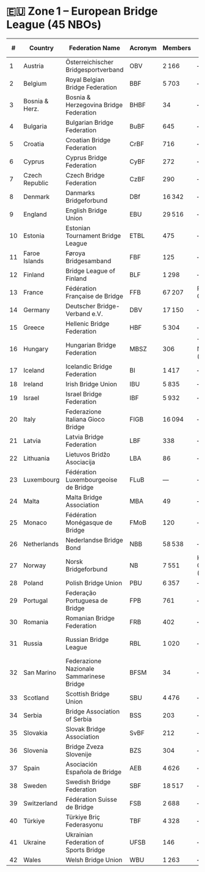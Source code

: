 
# 🇪🇺 Zone 1 – European Bridge League (45 NBOs)

| # | Country           | Federation Name                                               | Acronym | Members | President / Chair             | HQ Address                             | Phone   | Email | Website                  |
|---|-------------------|----------------------------------------------------------------|--------|---------|-------------------------------|----------------------------------------|---------|-------|---------------------------|
| 1 | Austria           | Österreichischer Bridgesportverband                           | OBV    | 2 166   | —                             | —                                      | —       | —     | —                         |
| 2 | Belgium           | Royal Belgian Bridge Federation                              | BBF    | 5 703   | —                             | —                                      | —       | —     | www.rbbf.be              |
| 3 | Bosnia & Herz.    | Bosnia & Herzegovina Bridge Federation                        | BHBF   | 34      | —                             | —                                      | —       | —     | —                         |
| 4 | Bulgaria          | Bulgarian Bridge Federation                                  | BuBF   | 645     | —                             | —                                      | —       | —     | www.bridge.bg            |
| 5 | Croatia           | Croatian Bridge Federation                                   | CrBF   | 716     | —                             | —                                      | —       | —     | bridge.hr                |
| 6 | Cyprus            | Cyprus Bridge Federation                                     | CyBF   | 272     | —                             | —                                      | —       | —     | www.cyprusbridge.org     |
| 7 | Czech Republic    | Czech Bridge Federation                                     | CzBF   | 290     | —                             | —                                      | —       | —     | www.bridge.cz            |
| 8 | Denmark           | Danmarks Bridgeforbund                                       | DBf    | 16 342  | —                             | —                                      | —       | —     | www.bridge.dk            |
| 9 | England           | English Bridge Union                                        | EBU    | 29 516  | —                             | Broadfields, Bicester Rd, Aylesbury   | +44 1296 317200 | postmaster@ebu.co.uk | www.ebu.co.uk |
|10 | Estonia           | Estonian Tournament Bridge League                           | ETBL   | 475     | —                             | —                                      | —       | —     | www.bridge.ee            |
|11 | Faroe Islands     | Føroya Bridgesamband                                        | FBF    | 125     | —                             | —                                      | —       | —     | www.bridge.fo            |
|12 | Finland           | Bridge League of Finland                                    | BLF    | 1 298   | —                             | —                                      | —       | —     | www.bridgefinland.fi     |
|13 | France            | Fédération Française de Bridge                              | FFB    | 67 207  | Patrick Grenthe              | 20 quai Carnot, 92210 Saint‑Cloud     | +33 1 55 57 38 00 | ffb@ffbridge.fr | www.ffbridge.asso.fr |
|14 | Germany           | Deutscher Bridge-Verband e.V.                               | DBV    | 17 150  | —                             | Augustinusstraße 11c, 50226 Frechen  | +49 2234 60009‑0 | info@bridge‑verband.de | www.bridge‑verband.de |
|15 | Greece            | Hellenic Bridge Federation                                  | HBF    | 5 304   | —                             | —                                      | —       | —     | www.hellasbridge.org     |
|16 | Hungary           | Hungarian Bridge Federation                                 | MBSZ   | 306     | Tibor Nádasi (Chairman)      | Budapest                              | —       | —     | bridzs.hu                |
|17 | Iceland           | Icelandic Bridge Federation                                 | BI     | 1 417   | —                             | —                                      | —       | —     | www.bridge.is            |
|18 | Ireland           | Irish Bridge Union                                         | IBU    | 5 835   | —                             | —                                      | —       | —     | cbai.ie                  |
|19 | Israel            | Israel Bridge Federation                                   | IBF    | 5 932   | —                             | —                                      | —       | —     | www.bridge.co.il         |
|20 | Italy             | Federazione Italiana Gioco Bridge                          | FIGB   | 16 094  | —                             | Via Giorgio Washington, 33, Milano   | +39 02 70000333 | figb@federbridge.it | www.federbridge.it |
|21 | Latvia            | Latvia Bridge Federation                                   | LBF    | 338     | —                             | —                                      | —       | —     | www.bridge.lv            |
|22 | Lithuania         | Lietuvos Bridžo Asociacija                                | LBA    | 86      | —                             | —                                      | —       | —     | www.sportbridge.lt       |
|23 | Luxembourg        | Fédération Luxembourgeoise de Bridge                      | FLuB   | —       | —                             | —                                      | —       | —     | www.bridge.lu            |
|24 | Malta             | Malta Bridge Association                                  | MBA    | 49      | —                             | —                                      | —       | —     | www.maltabridgeassociation.com |
|25 | Monaco            | Fédération Monégasque de Bridge                           | FMoB   | 120     | —                             | —                                      | —       | —     | federation-bridge.mc     |
|26 | Netherlands       | Nederlandse Bridge Bond                                   | NBB    | 58 538  | —                             | Kennedylaan 9, 3533 KH Utrecht       | +31 30 275 99 65 | info@bridge.nl | www.bridge.nl |
|27 | Norway            | Norsk Bridgeforbund                                       | NB     | 7 551   | Kari‑Anne Opsal (President) | Ullevaal Stadion, Oslo                | —       | —     | www.bridge.no            |
|28 | Poland            | Polish Bridge Union                                       | PBU    | 6 357   | —                             | —                                      | —       | —     | www.pzbs.pl              |
|29 | Portugal          | Federação Portuguesa de Bridge                            | FPB    | 761     | —                             | —                                      | —       | —     | fpbridge.webs.com        |
|30 | Romania           | Romanian Bridge Federation                                | FRB    | 402     | —                             | —                                      | —       | —     | frbridge.ro              |
|31 | Russia            | Russian Bridge League                                     | RBL    | 1 020   | —                             | Moscow Leningradsky prospect 43A     | +7 495 961 20 20 | bridge@bridgesport.ru | bridgesport.ru |
|32 | San Marino        | Federazione Nazionale Sammarinese Bridge                  | BFSM   | 34      | —                             | —                                      | —       | —     | —                         |
|33 | Scotland          | Scottish Bridge Union                                     | SBU    | 4 476   | —                             | —                                      | —       | —     | www.sbu.org.uk           |
|34 | Serbia            | Bridge Association of Serbia                              | BSS    | 203     | —                             | —                                      | —       | —     | www.bridgeserbia.org     |
|35 | Slovakia          | Slovak Bridge Association                                 | SvBF   | 212     | —                             | —                                      | —       | —     | www.bridgeclub.sk        |
|36 | Slovenia          | Bridge Zveza Slovenije                                   | BZS    | 304     | —                             | —                                      | —       | —     | www.bridge-zveza.si      |
|37 | Spain             | Asociación Española de Bridge                            | AEB    | 4 626   | —                             | —                                      | —       | —     | www.aebridge.com         |
|38 | Sweden            | Swedish Bridge Federation                               | SBF    | 18 517  | —                             | —                                      | —       | —     | www.svenskbridge.se      |
|39 | Switzerland       | Fédération Suisse de Bridge                              | FSB    | 2 688   | —                             | —                                      | —       | —     | www.fsbridge.ch          |
|40 | Türkiye           | Türkiye Briç Federasyonu                                 | TBF    | 4 328   | —                             | —                                      | —       | —     | tbricfed.org.tr          |
|41 | Ukraine           | Ukrainian Federation of Sports Bridge                    | UFSB   | 146     | —                             | —                                      | —       | —     | —                         |
|42 | Wales             | Welsh Bridge Union                                       | WBU    | 1 263   | —                             | —                                      | —       | —     | www.welshbridgeunion.org |
